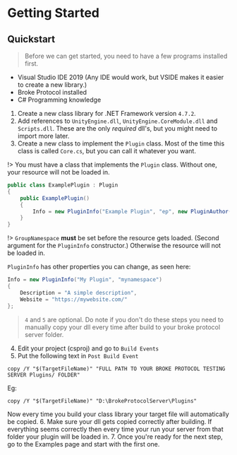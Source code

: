 # Getting Started

## Quickstart
> Before we can get started, you need to have a few programs installed first.
- Visual Studio IDE 2019 (Any IDE would work, but VSIDE makes it easier to create a new library.)
- Broke Protocol installed
- C# Programming knowledge  


1. Create a new class library for .NET Framework version `4.7.2`.
2. Add references to ``UnityEngine.dll``, ``UnityEngine.CoreModule.dll`` and ``Scripts.dll``. These are the only *required* dll's, but you might need to import more later.
3. Create a new class to implement the ``Plugin`` class. Most of the time this class is called ``Core.cs``, but you can call it whatever you want.

!> You must have a class that implements the ``Plugin`` class. Without one, your resource will not be loaded in.

```csharp
public class ExamplePlugin : Plugin
{
    public ExamplePlugin()
    {
        Info = new PluginInfo("Example Plugin", "ep", new PluginAuthor("My Name"));
    }
}
```

!> ``GroupNamespace`` **must** be set before the resource gets loaded. (Second argument for the ``PluginInfo`` constructor.) Otherwise the resource will not be loaded in.

``PluginInfo`` has other properties you can change, as seen here:
```csharp
Info = new PluginInfo("My Plugin", "mynamespace")
{
    Description = "A simple description",
    Website = "https://mywebsite.com/"
};
```

> ``4`` and ``5`` are optional. Do note if you don't do these steps you need to manually copy your dll every time after build to your broke protocol server folder.  

4. Edit your project (csproj) and go to ``Build Events``
5. Put the following text in ``Post Build Event``
```
copy /Y "$(TargetFileName)" "FULL PATH TO YOUR BROKE PROTOCOL TESTING SERVER Plugins/ FOLDER"
```
Eg:
```
copy /Y "$(TargetFileName)" "D:\BrokeProtocolServer\Plugins"
```
Now every time you build your class library your target file will automatically be copied.
6. Make sure your dll gets copied correctly after building. If everything seems correctly then every time your run your server from that folder your plugin will be loaded in.
7. Once you're ready for the next step, go to the Examples page and start with the first one.
